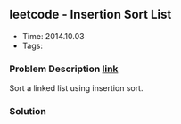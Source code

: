 ## leetcode - Insertion Sort List
- Time: 2014.10.03
- Tags: 

### Problem Description [link][1]
Sort a linked list using insertion sort.


### Solution

```java
```

[1]: https://oj.leetcode.com/problems/insertion-sort-list/ "insertion-sort-list"

